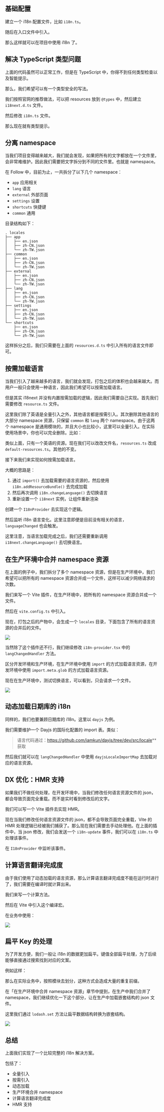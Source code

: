## 基础配置

建立一个 i18n 配置文件，比如 `i18n.ts`。

随后在入口文件中引入。

那么这样就可以在项目中使用 i18n 了。

## 解决 TypeScript 类型问题

上面的代码虽然可以正常工作，但是在 TypeScript 中，你得不到任何类型检查以及智能提示。

那么，我们希望可以有一个类型安全的写法。

我们按照官网的推荐做法，可以把 resources 放到 `@types` 中，然后建立 `i18next.d.ts` 文件。

然后修改 `i18n.ts` 文件。

那么现在就有类型提示。

## 分离 namespace

当我们项目变得越来越大，我们就会发现，如果把所有的文字都放在一个文件里，会非常难维护。因此我们需要把文字拆分到不同的文件里。也就是 namespace。

在 Follow 中，目前为止，一共拆分了以下几个 namespace：

* `app` 应用相关
* `lang` 语言
* `external` 外部页面
* `settings` 设置
* `shortcuts` 快捷键
* `common` 通用

目录结构如下：

```
. locales
├── app
│   ├── en.json
│   ├── zh-CN.json
│   └── zh-TW.json
├── common
│   ├── en.json
│   ├── zh-CN.json
│   └── zh-TW.json
├── external
│   ├── en.json
│   ├── zh-CN.json
│   └── zh-TW.json
├── lang
│   ├── en.json
│   ├── zh-CN.json
│   └── zh-TW.json
├── settings
│   ├── en.json
│   ├── zh-CN.json
│   └── zh-TW.json
└── shortcuts
    ├── en.json
    ├── zh-CN.json
    └── zh-TW.json
```

这样拆分之后，我们只需要在上面的 `resources.d.ts` 中引入所有的语言文件即可。

## 按需加载语言

当我们引入了越来越多的语言，我们就会发现，打包之后的体积也会越来越大。而用户一般只会使用一种语言，因此我们希望可以按需加载语言。

但是其实 i18next 并没有内置按需加载的逻辑，因此我们需要自己实现。首先我们需要修改 `resource.ts` 文件。

这里我们除了英语是全量引入之外，其他语言都是按需引入。其次删除其他语言的大部分 namespace 资源，只保留 `common` 和 `lang` 两个 namespace。由于这两个 namespace 是通用模块的，并且大小也比较小，这里可以全量引入。在实际使用场景中，你也可以完全删除。比如：

类似上面，只有一个英语的资源。现在我们可以改改文件名，`resources.ts` 改成 `default-resources.ts`。其他的不变。

接下来我们来实现如何按需加载语言。

大概的思路是：

1. 通过 `import()` 去加载需要的语言资源的，然后使用 `i18n.addResourceBundle()` 去完成加载
2. 然后再次调用 `i18n.changeLanguage()` 去切换语言
3. 重新设置一个 `i18next` 实例，让组件重新渲染

创建一个 `I18nProvider` 去实现这个逻辑。

然后监听 i18n 语言变化。这里注意即便是目前没有相关的语言，`languageChanged` 也会触发。

这里注意，当语言加载完成之后，我们还需要重新调用 `i18next.changeLanguage()` 去切换语言。

## 在生产环境中合并 namespace 资源

在上面的例子中，我们拆分了多个 namespace 资源，但是在生产环境中，我们希望可以把所有的 namespace 资源合并成一个文件，这样可以减少网络请求的次数。

我们来写一个 Vite 插件，在生产环境中，把所有的 namespace 资源合并成一个文件。

然后在 `vite.config.ts` 中引入。

现在，打包之后的产物中，会生成一个 `locales` 目录，下面包含了所有的语言资源的合并后的文件。

![](https://object.innei.in/bed/2024/0915_1726383322853.png)

当然除了这个插件还不行，我们继续修改 `i18n-provider.tsx` 中的 `langChangedHandler` 方法。

区分开发环境和生产环境，在生产环境中使用 `import` 的方式加载语言资源，在开发环境中使用 `import.meta.glob` 的方式加载语言资源。

现在在生产环境中，测试切换语言，可以看到，只会请求一个文件。

![](https://object.innei.in/bed/2024/0915_1726383622073.png)

## 动态加载日期库的 i18n

同样的，我们也要兼顾日期库的 i18n。这里以 `dayjs` 为例。

我们需要维护一个 Dayjs 的国际化配置的 import 表。类似：

> 语言代码通过：<https://github.com/iamkun/dayjs/tree/dev/src/locale>** 获取

然后我们就可以在 `langChangedHandler` 中使用 `dayjsLocaleImportMap` 去加载对应的语言资源。

## DX 优化：HMR 支持

如果我们不做任何处理，在开发环境中，当我们修改任何语言资源文件的 json，都会导致页面完全重载。而不是实时看到修改后的文字。

我们可以写一个 Vite 插件去实现 HMR。

现在当我们修改任何语言资源文件的 json，都不会导致页面完全重载，Vite 的 HMR 处理逻辑已经被我们捕获了。那么现在我们需要去手动处理他。在上面的插件中，当 json 修改，我们会发送一个 `i18n-update` 事件，我们可以在 `i18n.ts` 中处理该事件。

在 `I18nProvider` 中监听该事件。

## 计算语言翻译完成度

由于我们使用了动态加载的语言资源，那么计算语言翻译完成度不能在运行时进行了，我们需要在编译时就计算出来。

我们来写一个计算方法。

然后在 Vite 中引入这个编译宏。

在业务中使用：

![](https://object.innei.in/bed/2024/0915_1726384668245.png)

## 扁平 Key 的处理

为了开发方便，我们一般让 i18n 的数据更加扁平。键值全部扁平处理，为了后续能够直接通过搜索找到对应的文案。

例如这样：

那么在实际业务中，按照模块去划分，这种方式会造成大量的重复前缀。

在「在生产环境中合并 namespace 资源」章节中提到，在生产中我们合并了 namespace，我们继续优化一下这个部分，让在生产中加载嵌套结构的 json 文件。

这里我们通过 `lodash.set` 方法让扁平数据结构转换为嵌套结构。

![](https://cdn.jsdelivr.net/gh/cupchino/fancy2024@main/2024/0919131849.png)

## 总结

上面我们实现了一个比较完整的 i18n 解决方案。

包括了：

* 全量引入
* 按需引入
* 动态加载
* 生产环境合并 namespace
* 计算语言翻译完成度
* HMR 支持


